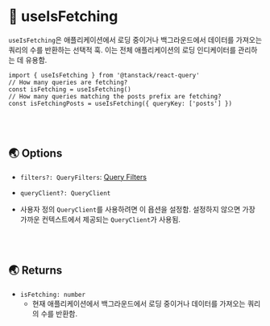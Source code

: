# 🐳 useIsFetching

`useIsFetching`은 애플리케이션에서 로딩 중이거나 백그라운드에서 데이터를 가져오는 쿼리의 수를 반환하는 선택적 훅. 이는 전체 애플리케이션의 로딩 인디케이터를 관리하는 데 유용함.

```tsx
import { useIsFetching } from '@tanstack/react-query'
// How many queries are fetching?
const isFetching = useIsFetching()
// How many queries matching the posts prefix are fetching?
const isFetchingPosts = useIsFetching({ queryKey: ['posts'] })
```

<br/><br/>

## 🌏 Options

- `filters?: QueryFilters`: [Query Filters](https://tanstack.com/query/latest/docs/framework/react/guides/filters#query-filters)

- `queryClient?: QueryClient`
- 사용자 정의 `QueryClient`를 사용하려면 이 욥션을 설정함. 설정하지 않으면 가장 가까운 컨텍스트에서 제공되는 `QueryClient`가 사용됨.

<br/><br/>

## 🌏 Returns

- `isFetching: number`
  - 현재 애플리케이션에서 백그라운드에서 로딩 중이거나 데이터를 가져오는 쿼리의 수를 반환함.
